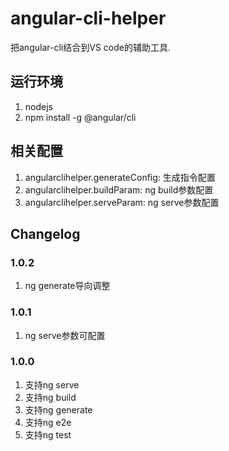 # angular-cli-helper

把angular-cli结合到VS code的辅助工具.

## 运行环境

1. nodejs
2. npm install -g @angular/cli

## 相关配置

1. angularclihelper.generateConfig: 生成指令配置
2. angularclihelper.buildParam: ng build参数配置
3. angularclihelper.serveParam: ng serve参数配置

## Changelog

### 1.0.2

1. ng generate导向调整

### 1.0.1

1. ng serve参数可配置

### 1.0.0

1. 支持ng serve
2. 支持ng build
3. 支持ng generate
4. 支持ng e2e
5. 支持ng test
